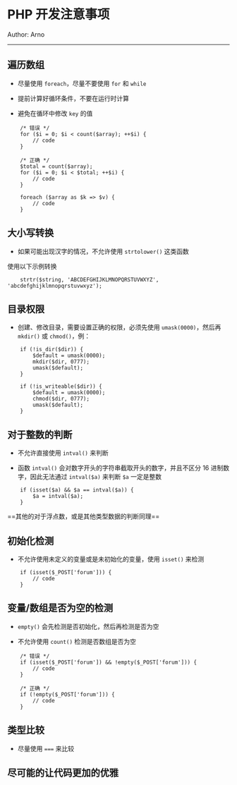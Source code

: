 # PHP 开发注意事项

Author: Arno

---

## 遍历数组

* 尽量使用 `foreach`，尽量不要使用 `for` 和 `while`

* 提前计算好循环条件，不要在运行时计算

* 避免在循环中修改 `key` 的值

```
    /* 错误 */
    for ($i = 0; $i < count($array); ++$i) {
        // code
    }

    /* 正确 */
    $total = count($array);
    for ($i = 0; $i < $total; ++$i) {
        // code
    }

    foreach ($array as $k => $v) {
        // code
    }
```

## 大小写转换

* 如果可能出现汉字的情况，不允许使用 `strtolower()` 这类函数

使用以下示例转换

```
    strtr($string, 'ABCDEFGHIJKLMNOPQRSTUVWXYZ', 'abcdefghijklmnopqrstuvwxyz');
```

## 目录权限

* 创建、修改目录，需要设置正确的权限，必须先使用 `umask(0000)`，然后再 `mkdir()` 或 `chmod()`，例：

```
    if (!is_dir($dir)) {
        $default = umask(0000);
        mkdir($dir, 0777);
        umask($default);
    }

    if (!is_writeable($dir)) {
        $default = umask(0000);
        chmod($dir, 0777);
        umask($default);
    }
```

## 对于整数的判断

* 不允许直接使用 `intval()` 来判断

* 函数 `intval()` 会对数字开头的字符串截取开头的数字，并且不区分 16 进制数字，因此无法通过 `intval($a)` 来判断 `$a` 一定是整数

```
    if (isset($a) && $a == intval($a)) {
        $a = intval($a);
    }
```

==其他的对于浮点数，或是其他类型数据的判断同理==

## 初始化检测

* 不允许使用未定义的变量或是未初始化的变量，使用 `isset()` 来检测

```
    if (isset($_POST['forum'])) {
        // code
    }
```

## 变量/数组是否为空的检测

* `empty()` 会先检测是否初始化，然后再检测是否为空

* 不允许使用 `count()` 检测是否数组是否为空

```
    /* 错误 */
    if (isset($_POST['forum']) && !empty($_POST['forum'])) {
        // code
    }

    /* 正确 */
    if (!empty($_POST['forum'])) {
        // code
    }
```

## 类型比较

* 尽量使用 `===` 来比较

## 尽可能的让代码更加的优雅
